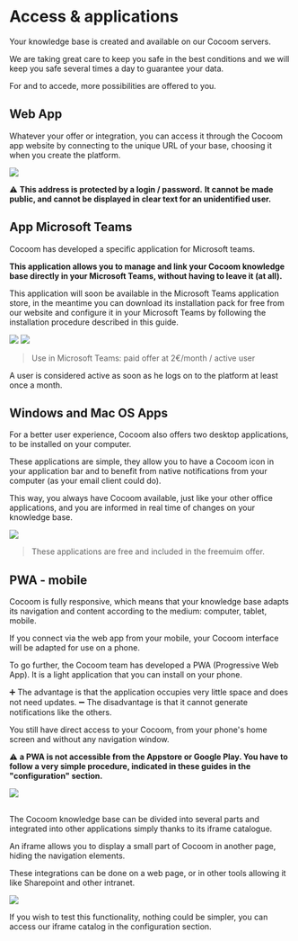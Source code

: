 # Access & applications
Your knowledge base is created and available on our Cocoom servers. 

We are taking great care to keep you safe in the best conditions and we will keep you safe several times a day to guarantee your data.

For and to accede, more possibilities are offered to you. 


## Web App 

Whatever your offer or integration, you can access it through the Cocoom app website by connecting to the unique URL of your base, choosing it when you create the platform.


![](https://paper-attachments.dropbox.com/s_EC7EE8CC1B7BC02ADF64672D215BCF479354612A75D3B0231C10CC0F77CB116D_1589108867693_Plan+de+travail+48cocoom-guides-2.png)


⚠️ **This address is protected by a login / password.**
**It cannot be made public, and cannot be displayed in clear text for an unidentified user.**




## App Microsoft Teams

Cocoom has developed a specific application for Microsoft teams.

**This application allows you to manage and link your Cocoom knowledge base directly in your Microsoft Teams, without having to leave it (at all).** 

This application will soon be available in the Microsoft Teams application store, in the meantime you can download its installation pack for free from our website and configure it in your Microsoft Teams by following the installation procedure described in this guide.


![](https://paper-attachments.dropbox.com/s_EC7EE8CC1B7BC02ADF64672D215BCF479354612A75D3B0231C10CC0F77CB116D_1589108934405_Plan+de+travail+50cocoom-guides-2.png)
![](https://paper-attachments.dropbox.com/s_EC7EE8CC1B7BC02ADF64672D215BCF479354612A75D3B0231C10CC0F77CB116D_1589108934422_Plan+de+travail+49cocoom-guides-2.png)



> Use in Microsoft Teams: paid offer at 2€/month / active user

A user is considered active as soon as he logs on to the platform at least once a month.


## Windows and Mac OS Apps

For a better user experience, Cocoom also offers two desktop applications, to be installed on your computer.

These applications are simple, they allow you to have a Cocoom icon in your application bar and to benefit from native notifications from your computer (as your email client could do).

This way, you always have Cocoom available, just like your other office applications, and you are informed in real time of changes on your knowledge base.


![](https://paper-attachments.dropbox.com/s_EC7EE8CC1B7BC02ADF64672D215BCF479354612A75D3B0231C10CC0F77CB116D_1589109008967_Plan+de+travail+39demo-tour-cocoom.jpg)

> These applications are free and included in the freemuim offer.



## PWA - mobile

Cocoom is fully responsive, which means that your knowledge base adapts its navigation and content according to the medium: computer, tablet, mobile.

If you connect via the web app from your mobile, your Cocoom interface will be adapted for use on a phone.

To go further, the Cocoom team has developed a PWA (Progressive Web App). It is a light application that you can install on your phone.

➕ The advantage is that the application occupies very little space and does not need updates.
➖ The disadvantage is that it cannot generate notifications like the others.

You still have direct access to your Cocoom, from your phone's home screen and without any navigation window.

⚠️ **a PWA is not accessible from the Appstore or Google Play. You have to follow a very simple procedure, indicated in these guides in the "configuration" section.**


![](https://paper-attachments.dropbox.com/s_EC7EE8CC1B7BC02ADF64672D215BCF479354612A75D3B0231C10CC0F77CB116D_1589109067439_Plan+de+travail+51cocoom-guides-2.png)




## <iframes>

The Cocoom knowledge base can be divided into several parts and integrated into other applications simply thanks to its iframe catalogue.

An iframe allows you to display a small part of Cocoom in another page, hiding the navigation elements. 

These integrations can be done on a web page, or in other tools allowing it like Sharepoint and other intranet.


![](https://paper-attachments.dropbox.com/s_EC7EE8CC1B7BC02ADF64672D215BCF479354612A75D3B0231C10CC0F77CB116D_1589109107791_Capture-decran-2019-05-23-a-09.16.19.png)


If you wish to test this functionality, nothing could be simpler, you can access our iframe catalog in the configuration section. 

